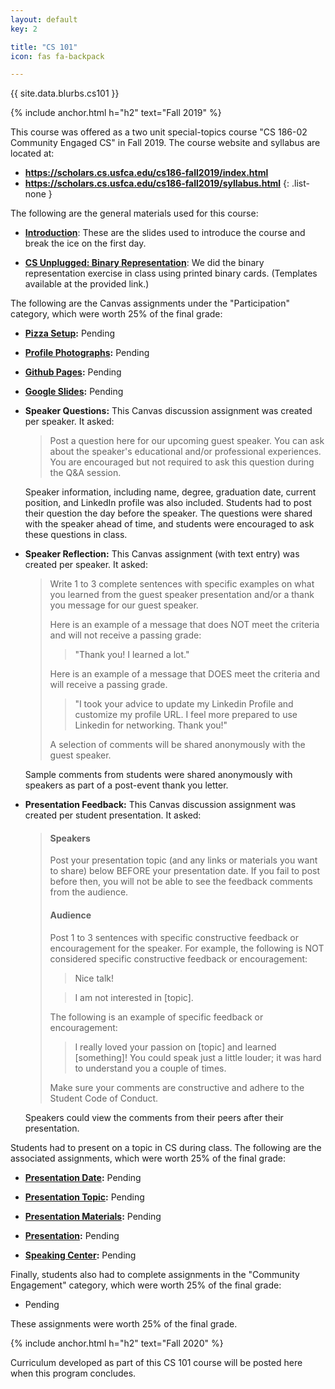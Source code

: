 ```yaml
---
layout: default
key: 2

title: "CS 101"
icon: fas fa-backpack

---
```


<p>
  {{ site.data.blurbs.cs101 }}
</p>

{% include anchor.html h="h2" text="Fall 2019" %}

This course was offered as a two unit special-topics course "CS 186-02 Community Engaged CS" in Fall 2019. The course website and syllabus are located at:

  - **<https://scholars.cs.usfca.edu/cs186-fall2019/index.html>**
  - **<https://scholars.cs.usfca.edu/cs186-fall2019/syllabus.html>**
  {: .list-none }

The following are the general materials used for this course:

  - **[Introduction](https://docs.google.com/presentation/d/e/2PACX-1vQc4OrOeeaAlRxJILHYcjzvEL1Z-wSrc7jfUcrnmqoPOO9wQYszpIFSNK2nPgmbeCUDOvpg4pQpDd_H/pub?start=false&loop=false&delayms=3000)**: These are the slides used to introduce the course and break the ice on the first day.

  - **[CS Unplugged: Binary Representation](https://www.csunplugged.org/en/topics/binary-numbers/unit-plan/codes-for-letters-using-binary-representation-junior/)**: We did the binary representation exercise in class using printed binary cards. (Templates available at the provided link.)

The following are the Canvas assignments under the "Participation" category, which were worth 25% of the final grade:

  - **[Pizza Setup](#):** Pending

  - **[Profile Photographs](#):** Pending

  - **[Github Pages](#):** Pending

  - **[Google Slides](#):** Pending

  - **Speaker Questions:** This Canvas discussion assignment was created per speaker. It asked:

      > Post a question here for our upcoming guest speaker. You can ask about the speaker's educational and/or professional experiences. You are encouraged but not required to ask this question during the Q&A session.

      Speaker information, including name, degree, graduation date, current position, and LinkedIn profile was also included. Students had to post their question the day before the speaker. The questions were shared with the speaker ahead of time, and students were encouraged to ask these questions in class.

  - **Speaker Reflection:** This Canvas assignment (with text entry) was created per speaker. It asked:

      > Write 1 to 3 complete sentences with specific examples on what you learned from the guest speaker presentation and/or a thank you message for our guest speaker.
      >
      > Here is an example of a message that does NOT meet the criteria and will not receive a passing grade:
      >
      >  > "Thank you! I learned a lot."
      >
      > Here is an example of a message that DOES meet the criteria and will receive a passing grade.
      >
      >  > "I took your advice to update my Linkedin Profile and customize my profile URL. I feel more prepared to use Linkedin for networking. Thank you!"
      >
      > A selection of comments will be shared anonymously with the guest speaker.

      Sample comments from students were shared anonymously with speakers as part of a post-event thank you letter.

  - **Presentation Feedback:** This Canvas discussion assignment was created per student presentation. It asked:

      > #### Speakers
      > Post your presentation topic (and any links or materials you want to share) below BEFORE your presentation date. If you fail to post before then, you will not be able to see the feedback comments from the audience.
      > #### Audience
      > Post 1 to 3 sentences with specific constructive feedback or encouragement for the speaker. For example, the following is NOT considered specific constructive feedback or encouragement:
      >  > Nice talk!
      >
      >  > I am not interested in [topic].
      >
      > The following is an example of specific feedback or encouragement:
      >
      >  > I really loved your passion on [topic] and learned [something]! You could speak just a little louder; it was hard to understand you a couple of times.
      >
      > Make sure your comments are constructive and adhere to the Student Code of Conduct.

      Speakers could view the comments from their peers after their presentation.

Students had to present on a topic in CS during class. The following are the associated assignments, which were worth 25% of the final grade:

  - **[Presentation Date](#):** Pending

  - **[Presentation Topic](#):** Pending

  - **[Presentation Materials](#):** Pending

  - **[Presentation](#):** Pending  

  - **[Speaking Center](#):** Pending

Finally, students also had to complete assignments in the "Community Engagement" category, which were worth 25% of the final grade:

  - Pending

These assignments were worth 25% of the final grade.

{% include anchor.html h="h2" text="Fall 2020" %}

<p>
  Curriculum developed as part of this CS 101 course will be posted here when this program concludes.
</p>
